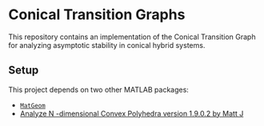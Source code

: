 # Conical Transition Graphs
This repository contains an implementation of the Conical Transition Graph for analyzing asymptotic stability in conical hybrid systems. 

## Setup 
This project depends on two other MATLAB packages:

* [`MatGeom`](https://github.com/mattools/matGeom)
* [Analyze N -dimensional Convex Polyhedra version 1.9.0.2 by Matt J](https://www.mathworks.com/matlabcentral/fileexchange/30892-analyze-n-dimensional-convex-polyhedra)